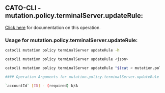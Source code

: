 
## CATO-CLI - mutation.policy.terminalServer.updateRule:
[Click here](https://api.catonetworks.com/documentation/#mutation-mutation.policy.terminalServer.updateRule) for documentation on this operation.

### Usage for mutation.policy.terminalServer.updateRule:

```bash
catocli mutation policy terminalServer updateRule -h

catocli mutation policy terminalServer updateRule <json>

catocli mutation policy terminalServer updateRule "$(cat < mutation.policy.terminalServer.updateRule.json)"

#### Operation Arguments for mutation.policy.terminalServer.updateRule ####

`accountId` [ID] - (required) N/A    
